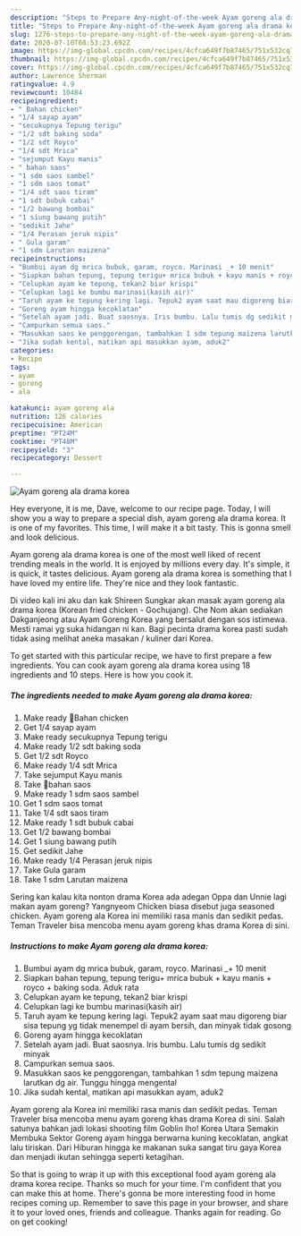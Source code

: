 ```yaml
---
description: "Steps to Prepare Any-night-of-the-week Ayam goreng ala drama korea"
title: "Steps to Prepare Any-night-of-the-week Ayam goreng ala drama korea"
slug: 1276-steps-to-prepare-any-night-of-the-week-ayam-goreng-ala-drama-korea
date: 2020-07-10T08:53:23.692Z
image: https://img-global.cpcdn.com/recipes/4cfca649f7b87465/751x532cq70/ayam-goreng-ala-drama-korea-foto-resep-utama.jpg
thumbnail: https://img-global.cpcdn.com/recipes/4cfca649f7b87465/751x532cq70/ayam-goreng-ala-drama-korea-foto-resep-utama.jpg
cover: https://img-global.cpcdn.com/recipes/4cfca649f7b87465/751x532cq70/ayam-goreng-ala-drama-korea-foto-resep-utama.jpg
author: Lawrence Sherman
ratingvalue: 4.9
reviewcount: 10484
recipeingredient:
- " Bahan chicken"
- "1/4 sayap ayam"
- "secukupnya Tepung terigu"
- "1/2 sdt baking soda"
- "1/2 sdt Royco"
- "1/4 sdt Mrica"
- "sejumput Kayu manis"
- " bahan saos"
- "1 sdm saos sambel"
- "1 sdm saos tomat"
- "1/4 sdt saos tiram"
- "1 sdt bubuk cabai"
- "1/2 bawang bombai"
- "1 siung bawang putih"
- "sedikit Jahe"
- "1/4 Perasan jeruk nipis"
- " Gula garam"
- "1 sdm Larutan maizena"
recipeinstructions:
- "Bumbui ayam dg mrica bubuk, garam, royco. Marinasi _+ 10 menit"
- "Siapkan bahan tepung, tepung terigu+ mrica bubuk + kayu manis + royco + baking soda. Aduk rata"
- "Celupkan ayam ke tepung, tekan2 biar krispi"
- "Celupkan lagi ke bumbu marinasi(kasih air)"
- "Taruh ayam ke tepung kering lagi. Tepuk2 ayam saat mau digoreng biar sisa tepung yg tidak menempel di ayam bersih, dan minyak tidak gosong"
- "Goreng ayam hingga kecoklatan"
- "Setelah ayam jadi. Buat saosnya. Iris bumbu. Lalu tumis dg sedikit minyak"
- "Campurkan semua saos."
- "Masukkan saos ke penggorengan, tambahkan 1 sdm tepung maizena larutkan dg air. Tunggu hingga mengental"
- "Jika sudah kental, matikan api masukkan ayam, aduk2"
categories:
- Recipe
tags:
- ayam
- goreng
- ala

katakunci: ayam goreng ala 
nutrition: 126 calories
recipecuisine: American
preptime: "PT24M"
cooktime: "PT48M"
recipeyield: "3"
recipecategory: Dessert

---
```



![Ayam goreng ala drama korea](https://img-global.cpcdn.com/recipes/4cfca649f7b87465/751x532cq70/ayam-goreng-ala-drama-korea-foto-resep-utama.jpg)

Hey everyone, it is me, Dave, welcome to our recipe page. Today, I will show you a way to prepare a special dish, ayam goreng ala drama korea. It is one of my favorites. This time, I will make it a bit tasty. This is gonna smell and look delicious.

Ayam goreng ala drama korea is one of the most well liked of recent trending meals in the world. It is enjoyed by millions every day. It's simple, it is quick, it tastes delicious. Ayam goreng ala drama korea is something that I have loved my entire life. They're nice and they look fantastic.

Di video kali ini aku dan kak Shireen Sungkar akan masak ayam goreng ala drama korea (Korean fried chicken - Gochujang). Che Nom akan sediakan Dakganjeong atau Ayam Goreng Korea yang bersalut dengan sos istimewa. Mesti ramai yg suka hidangan ni kan. Bagi pecinta drama korea pasti sudah tidak asing melihat aneka masakan / kuliner dari Korea.


To get started with this particular recipe, we have to first prepare a few ingredients. You can cook ayam goreng ala drama korea using 18 ingredients and 10 steps. Here is how you cook it.

<!--inarticleads1-->

##### The ingredients needed to make Ayam goreng ala drama korea:

1. Make ready  🍗Bahan chicken
1. Get 1/4 sayap ayam
1. Make ready secukupnya Tepung terigu
1. Make ready 1/2 sdt baking soda
1. Get 1/2 sdt Royco
1. Make ready 1/4 sdt Mrica
1. Take sejumput Kayu manis
1. Take  🍗bahan saos
1. Make ready 1 sdm saos sambel
1. Get 1 sdm saos tomat
1. Take 1/4 sdt saos tiram
1. Make ready 1 sdt bubuk cabai
1. Get 1/2 bawang bombai
1. Get 1 siung bawang putih
1. Get sedikit Jahe
1. Make ready 1/4 Perasan jeruk nipis
1. Take  Gula garam
1. Take 1 sdm Larutan maizena


Sering kan kalau kita nonton drama Korea ada adegan Oppa dan Unnie lagi makan ayam goreng? Yangnyeom Chicken biasa disebut juga seasoned chicken. Ayam goreng ala Korea ini memiliki rasa manis dan sedikit pedas. Teman Traveler bisa mencoba menu ayam goreng khas drama Korea di sini. 

<!--inarticleads2-->

##### Instructions to make Ayam goreng ala drama korea:

1. Bumbui ayam dg mrica bubuk, garam, royco. Marinasi _+ 10 menit
1. Siapkan bahan tepung, tepung terigu+ mrica bubuk + kayu manis + royco + baking soda. Aduk rata
1. Celupkan ayam ke tepung, tekan2 biar krispi
1. Celupkan lagi ke bumbu marinasi(kasih air)
1. Taruh ayam ke tepung kering lagi. Tepuk2 ayam saat mau digoreng biar sisa tepung yg tidak menempel di ayam bersih, dan minyak tidak gosong
1. Goreng ayam hingga kecoklatan
1. Setelah ayam jadi. Buat saosnya. Iris bumbu. Lalu tumis dg sedikit minyak
1. Campurkan semua saos.
1. Masukkan saos ke penggorengan, tambahkan 1 sdm tepung maizena larutkan dg air. Tunggu hingga mengental
1. Jika sudah kental, matikan api masukkan ayam, aduk2


Ayam goreng ala Korea ini memiliki rasa manis dan sedikit pedas. Teman Traveler bisa mencoba menu ayam goreng khas drama Korea di sini. Salah satunya bahkan jadi lokasi shooting film Goblin lho! Korea Utara Semakin Membuka Sektor Goreng ayam hingga berwarna kuning kecoklatan, angkat lalu tiriskan. Dari Hiburan hingga ke makanan suka sangat tiru gaya Korea dan menjadi ikutan sehingga seperti ketagihan. 

So that is going to wrap it up with this exceptional food ayam goreng ala drama korea recipe. Thanks so much for your time. I'm confident that you can make this at home. There's gonna be more interesting food in home recipes coming up. Remember to save this page in your browser, and share it to your loved ones, friends and colleague. Thanks again for reading. Go on get cooking!
